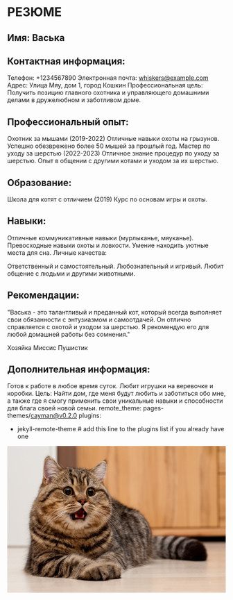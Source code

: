# РЕЗЮМЕ

## Имя: Васька

## Контактная информация:

Телефон: +1234567890
Электронная почта: whiskers@example.com
Адрес: Улица Мяу, дом 1, город Кошкин
Профессиональная цель:
Получить позицию главного охотника и управляющего домашними делами в дружелюбном и заботливом доме.

## Профессиональный опыт:

Охотник за мышами (2019-2022)
Отличные навыки охоты на грызунов.
Успешно обезврежено более 50 мышей за прошлый год.
Мастер по уходу за шерстью (2022-2023)
Отличное знание процедур по уходу за шерстью.
Опыт в общении с другими котами и уходом за их шерстью.

## Образование:

Школа для котят с отличием (2019)
Курс по основам игры и охоты.

## Навыки:

Отличные коммуникативные навыки (мурлыканье, мяуканье).
Превосходные навыки охоты и ловкости.
Умение находить уютные места для сна.
Личные качества:

Ответственный и самостоятельный.
Любознательный и игривый.
Любит общение с людьми и другими животными.

## Рекомендации:
"Васька - это талантливый и преданный кот, который всегда выполняет свои обязанности с энтузиазмом и самоотдачей. Он отлично справляется с охотой и уходом за шерстью. Я рекомендую его для любой домашней работы без сомнения."

Хозяйка Миссис Пушистик

## Дополнительная информация:

Готов к работе в любое время суток.
Любит игрушки на веревочке и коробки.
Цель:
Найти дом, где меня будут любить и заботиться обо мне, а также где я смогу применить свои уникальные навыки и способности для блага своей новой семьи.
remote_theme: pages-themes/cayman@v0.2.0
plugins:
- jekyll-remote-theme # add this line to the plugins list if you already have one

![Васька](/1695931383_gas-kvas-com-p-kartinki-s-kotami-9.jpg)
